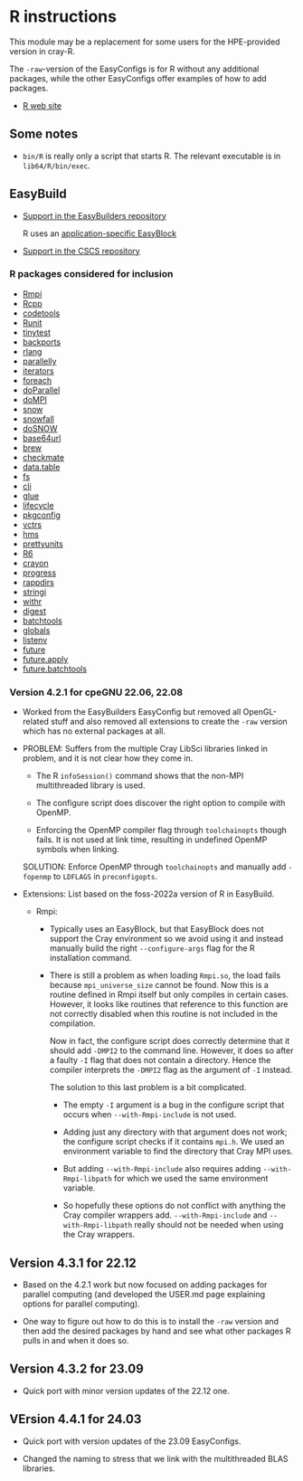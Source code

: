 # R instructions

This module may be a replacement for some users for the HPE-provided version in cray-R.

The `-raw`-version of the EasyConfigs is for R without any additional packages, while
the other EasyConfigs offer examples of how to add packages.

  * [R web site](http://www.r-project.org)
  
  
## Some notes

*   `bin/R` is really only a script that starts R. The relevant executable
    is in `lib64/R/bin/exec`.
  
  
## EasyBuild

  * [Support in the EasyBuilders repository](https://github.com/easybuilders/easybuild-easyconfigs/tree/develop/easybuild/easyconfigs/r/R)
    
    R uses an [application-specific EasyBlock](https://github.com/easybuilders/easybuild-easyblocks/blob/develop/easybuild/easyblocks/r/r.py)
  
  * [Support in the CSCS repository](https://github.com/eth-cscs/production/tree/master/easybuild/easyconfigs/r/R)
  
  
### R packages considered for inclusion

-   [Rmpi](https://cran.r-project.org/web/packages/Rmpi/)
-   [Rcpp](https://cran.r-project.org/web/packages/Rcpp)
-   [codetools](https://cran.r-project.org/web/packages/codetools/)
-   [Runit](https://cran.r-project.org/web/packages/RUnit)
-   [tinytest](https://cran.r-project.org/web/packages/tinytest)
-   [backports](https://cran.r-project.org/web/packages/backports)
-   [rlang](https://cran.r-project.org/web/packages/rlang)
-   [parallelly](https://cran.r-project.org/web/packages/parallelly)
-   [iterators](https://cran.r-project.org/web/packages/iterators)
-   [foreach](https://cran.r-project.org/web/packages/foreach)
-   [doParallel](https://cran.r-project.org/web/packages/doParallel)
-   [doMPI](https://cran.r-project.org/web/packages/doMPI)
-   [snow](https://cran.r-project.org/web/packages/snow)
-   [snowfall](https://cran.r-project.org/web/packages/snowfall)
-   [doSNOW](https://cran.r-project.org/web/packages/doSNOW)
-   [base64url](https://cran.r-project.org/web/packages/base64url)
-   [brew](https://cran.r-project.org/web/packages/brew)
-   [checkmate](https://cran.r-project.org/web/packages/checkmate)
-   [data.table](https://cran.r-project.org/web/packages/data.table)
-   [fs](https://cran.r-project.org/web/packages/fs)
-   [cli](https://cran.r-project.org/web/packages/cli)
-   [glue](https://cran.r-project.org/web/packages/glue)
-   [lifecycle](https://cran.r-project.org/web/packages/lifecycle)
-   [pkgconfig](https://cran.r-project.org/web/packages/pkgconfig)
-   [vctrs](https://cran.r-project.org/web/packages/vctrs)
-   [hms](https://cran.r-project.org/web/packages/hms)
-   [prettyunits](https://cran.r-project.org/web/packages/prettyunits)
-   [R6](https://cran.r-project.org/web/packages/R6)
-   [crayon](https://cran.r-project.org/web/packages/crayon)
-   [progress](https://cran.r-project.org/web/packages/progress)
-   [rappdirs](https://cran.r-project.org/web/packages/rappdirs)
-   [stringi](https://cran.r-project.org/web/packages/stringi)
-   [withr](https://cran.r-project.org/web/packages/withr)
-   [digest](https://cran.r-project.org/web/packages/digest)
-   [batchtools](https://cran.r-project.org/web/packages/batchtools)
-   [globals](https://cran.r-project.org/web/packages/globals)
-   [listenv](https://cran.r-project.org/web/packages/listenv)
-   [future](https://cran.r-project.org/web/packages/future)
-   [future.apply](https://cran.r-project.org/web/packages/future.apply)
-   [future.batchtools](https://cran.r-project.org/web/packages/future.batchtools)
  
  
### Version 4.2.1 for cpeGNU 22.06, 22.08

  * Worked from the EasyBuilders EasyConfig but removed all OpenGL-related stuff
    and also removed all extensions to create the `-raw` version which has no
    external packages at all.
    
  * PROBLEM: Suffers from the multiple Cray LibSci libraries linked in problem, and
    it is not clear how they come in.
    
      * The R `infoSession()` command shows that the non-MPI multithreaded library
        is used.
    
      * The configure script does discover the right option to compile with OpenMP.
      
      * Enforcing the OpenMP compiler flag through `toolchainopts` though fails. It 
        is not used at link time, resulting in undefined OpenMP symbols when linking.
    
    SOLUTION: Enforce OpenMP through `toolchainopts` and manually add `-fopenmp` to
    `LDFLAGS` in `preconfigopts`.
    
  * Extensions: List based on the foss-2022a version of R in EasyBuild.
  
      * Rmpi:
      
          * Typically uses an EasyBlock, but that EasyBlock does not support the Cray
            environment so we avoid using it and instead manually build the right
            `--configure-args` flag for the R installation command.
            
          * There is still a problem as when loading `Rmpi.so`, the load fails because
            `mpi_universe_size` cannot be found. Now this is a routine defined in Rmpi 
            itself but only compiles in certain cases. However, it looks like routines 
            that reference to this function are not correctly disabled when this routine
            is not included in the compilation.
            
            Now in fact, the configure script does correctly determine that it should 
            add `-DMPI2` to the command line. However, it does so after a faulty `-I`
            flag that does not contain a directory. Hence the compiler interprets the
            `-DMPI2` flag as the argument of `-I` instead.
            
            The solution to this last problem is a bit complicated.
            
              * The empty `-I` argument is a bug in the configure script that occurs 
                when `--with-Rmpi-include` is not used.
                
              * Adding just any directory with that argument does not work; the configure
                script checks if it contains `mpi.h`. We used an environment variable to
                find the directory that Cray MPI uses.
                
              * But adding `--with-Rmpi-include` also requires adding `--with-Rmpi-libpath`
                for which we used the same environment variable.
                
              * So hopefully these options do not conflict with anything the Cray compiler
                wrappers add. `--with-Rmpi-include` and `--with-Rmpi-libpath` really should
                not be needed when using the Cray wrappers.
                
                
## Version 4.3.1 for 22.12

-   Based on the 4.2.1 work but now focused on adding packages for parallel
    computing (and developed the USER.md page explaining options for parallel
    computing).
  
-   One way to figure out how to do this is to install the `-raw` version and
    then add the desired packages by hand and see what other packages R pulls in
    and when it does so.
    

## Version 4.3.2 for 23.09

-   Quick port with minor version updates of the 22.12 one.


## VErsion 4.4.1 for 24.03

-   Quick port with version updates of the 23.09 EasyConfigs.

-   Changed the naming to stress that we link with the multithreaded BLAS libraries.

            
            


